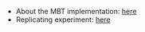 * About the MBT implementation: [here](./src/main/java/eu/iv4xr/framework/extensions/mbt/README.md)
* Replicating experiment: [here](./test/java/eu/iv4xr/framework/exampleTestAgentUsage/miniDungeon/MBT/README.md)
